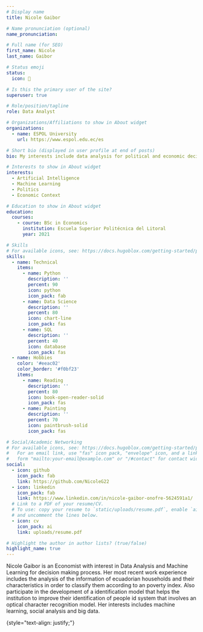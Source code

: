 ```yaml
---
# Display name
title: Nicole Gaibor

# Name pronunciation (optional)
name_pronunciation:

# Full name (for SEO)
first_name: Nicole
last_name: Gaibor

# Status emoji
status:
  icon: 🍷

# Is this the primary user of the site?
superuser: true

# Role/position/tagline
role: Data Analyst

# Organizations/Affiliations to show in About widget
organizations:
  - name: ESPOL University
    url: https://www.espol.edu.ec/es

# Short bio (displayed in user profile at end of posts)
bio: My interests include data analysis for political and economic decisions.

# Interests to show in About widget
interests:
  - Artificial Intelligence
  - Machine Learning
  - Politics
  - Economic Context

# Education to show in About widget
education:
  courses: 
    - course: BSc in Economics
      institution: Escuela Superior Politécnica del Litoral
      year: 2021

# Skills
# For available icons, see: https://docs.hugoblox.com/getting-started/page-builder/#icons
skills:
  - name: Technical
    items:
      - name: Python
        description: ''
        percent: 90
        icon: python
        icon_pack: fab
      - name: Data Science
        description: ''
        percent: 80
        icon: chart-line
        icon_pack: fas
      - name: SQL
        description: ''
        percent: 40
        icon: database
        icon_pack: fas
  - name: Hobbies
    color: '#eeac02'
    color_border: '#f0bf23'
    items:
      - name: Reading
        description: ''
        percent: 80
        icon: book-open-reader-solid
        icon_pack: fas
      - name: Painting
        description: ''
        percent: 70
        icon: paintbrush-solid
        icon_pack: fas

# Social/Academic Networking
# For available icons, see: https://docs.hugoblox.com/getting-started/page-builder/#icons
#   For an email link, use "fas" icon pack, "envelope" icon, and a link in the
#   form "mailto:your-email@example.com" or "/#contact" for contact widget.
social:
  - icon: github
    icon_pack: fab
    link: https://github.com/NicoleG22
  - icon: linkedin
    icon_pack: fab
    link: https://www.linkedin.com/in/nicole-gaibor-onofre-5624591a1/
  # Link to a PDF of your resume/CV.
  # To use: copy your resume to `static/uploads/resume.pdf`, enable `ai` icons in `params.yaml`,
  # and uncomment the lines below.
  - icon: cv
    icon_pack: ai
    link: uploads/resume.pdf

# Highlight the author in author lists? (true/false)
highlight_name: true
---
```


Nicole Gaibor is an Economist with interest in Data Analysis and Machine Learning for decision making process. Her most recent work experience includes the analysis of the information of ecuadorian households and their characteristics in order to classify them according to an poverty index. Also participate in the development of a identification model that helps the institution to improve their identification of people id system that involves an optical character recognition model. Her interests includes machine learning, social analysis and big data.

{style="text-align: justify;"}
